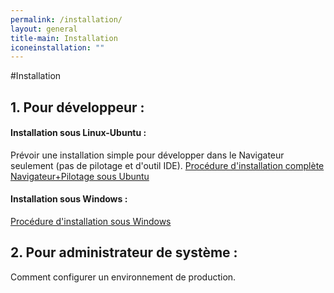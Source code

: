 ```yaml
---
permalink: /installation/
layout: general
title-main: Installation
iconeinstallation: ""
---
```


#Installation

## 1. Pour développeur :
#### Installation sous Linux-Ubuntu :
Prévoir une installation simple pour développer dans le Navigateur seulement (pas de pilotage et d'outil IDE).
[Procédure d'installation complète Navigateur+Pilotage sous Ubuntu](https://gitlab.forge.gouv.qc.ca/geomatique/igo/blob/dev/doc/installation/installation_linux.md)
#### Installation sous Windows :
[Procédure d'installation sous Windows](https://gitlab.forge.gouv.qc.ca/geomatique/igo/blob/dev/doc/installation/installation_windows.docm)


## 2. Pour administrateur de système :
Comment configurer un environnement de production.
